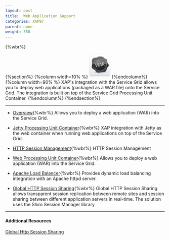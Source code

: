 ```yaml
---
layout: post
title:  Web Application Support
categories: XAP97
parent: none
weight: 350
---
```


{%wbr%}

{%section%}
{%column width=10% %}
![transaction.png](/attachment_files/subject/war.png)
{%endcolumn%}
{%column width=90% %}
XAP's integration with the Service Grid allows you to deploy web applications (packaged as a WAR file) onto the Service Grid. The integration is built on top of the Service Grid Processing Unit Container.
{%endcolumn%}
{%endsection%}

<hr/>

- [Overview](./web-application-support.html){%wbr%}
Allows you to deploy a web application (WAR) into the Service Grid.

- [Jetty Processing Unit Container](./web-jetty-processing-unit-container.html){%wbr%}
XAP integration with Jetty as the web container when running web applications on top of the Service Grid.

- [HTTP Session Management](./http-session-management.html){%wbr%}
HTTP Session Management

- [Web Processing Unit Container](./web-processing-unit-container.html){%wbr%}
Allows you to deploy a web application (WAR) into the Service Grid.

- [Apache Load Balancer](./apache-load-balancer-agent.html){%wbr%}
Provides dynamic load balancing integration with an Apache httpd server.

- [Global HTTP Session Sharing](./global-http-session-sharing.html){%wbr%}
Global HTTP Session Sharing allows transparent session replication between remote sites and session sharing between different application servers in real-time. The solution uses the Shiro Session Manager library
<hr/>

#### Additional Resources

[Global Http Session Sharing](http://www.slideboom.com/presentations/631622/Global-Http-Session-Sharing-V2)

